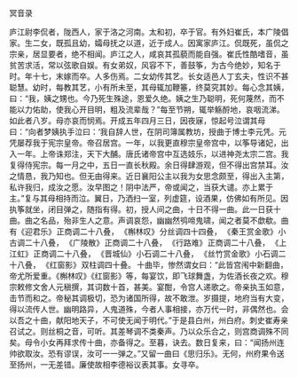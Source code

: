 冥音录 　　

  

  

庐江尉李侃者，陇西人，家于洛之河南。太和初，卒于官。有外妇崔氏，本广陵倡家。生二女，既孤且幼，孀母抚之以道，近于成人。因寓家庐江。侃既死，虽侃之宗亲，居显要者，绝不相闻。庐江之人，咸哀其孤藐而能自强。崔氏性酷嗜音，虽贫苦求活，常以弦歌自娱。有女弟奴，风容不下，善鼓筝，为古今绝妙，知名于时。年十七，末嫁而卒。人多伤焉。二女幼传其艺。长女适邑人丁玄夫，性识不甚聪慧。幼时，每教其艺，小有所未至，其母辄加鞭箠，终莫究其妙。每心念其姨，曰：“我，姨之甥也。今乃死生殊途，恩爱久绝。姨之生乃聪明，死何蔑然，而不能以力佑助，使我心开目明，粗及流辈哉？”每至节朔，辄举觞酹地，哀咽流涕。如此者八岁。母亦哀而悯焉。开成五年四月三日，因夜寐，惊起号泣谓其母曰：“向者梦姨执手泣曰：‘我自辞人世，在阴司簿属教坊，授曲于博士李元凭。元凭屡荐我于宪宗皇帝。帝召居宫。一年，以我更直穆宗皇帝宫中，以筝导诸妃，出入一年。上帝诛郑注，天下大酺。唐氏诸帝宫中互选妓乐，以进神尧太宗二宫。我复得侍宪宗。每一月之中，五日一直长秋殿。余日得肆游观，但不得出宫禁耳。汝之情恳，我乃知也。但无由得来。近日襄阳公主以我为女思念颇至，得出入主第，私许我归，成汝之愿。汝早图之！阴中法严，帝或闻之，当获大谴。亦上累于主。”复与其母相持而泣。翼日，乃洒扫一室，列虚筵，设酒果，仿佛如有所见。因执筝就坐，闭目弹之，随指有得。初，授人间之曲，十日不得一曲。此一日获十曲。曲之名品，殆非生人之意。声调哀怨，幽幽然鸮啼鬼啸，闻之者莫不歔欷。曲有《迎君乐》 正商调二十八叠， 《槲林叹》 分丝调四十四叠， 《秦王赏金歌》 小古调二十八叠， 《广陵散》 正商调二十八叠， 《行路难》 正商调二十八叠， 《上江虹》 正商调二十八叠， 《晋城仙》 小石调二十八叠， 《丝竹赏金歌》 小石调二十八叠， 《红窗影》 双柱调四十叠。 十曲毕，惨然谓女曰：“此皆宫闱中新翻曲，帝尤所爱重。《槲林叹》《红窗影》等，每宴饮，即飞球舞盏，为佐酒长夜之欢。穆宗敕修文舍人元稹撰，其词数十首，甚美。宴酣，令宫人递歌之。帝亲执玉如意，击节而和之。帝秘其调极切，恐为诸国所得，故不敢泄。岁摄提，地府当有大变，得以流传人世。幽明路异，人鬼道殊，今者人事相接，亦万代一时，非偶然也。会以吾之十曲，献阳地天子，不可使无闻于明代。”于是县白州，州白府。刺史崔寿亲召试之。则丝桐之音，可听。其差琴调不类秦声。乃以众乐合之，则宫商调殊不同矣。母令小女再拜求传十曲，亦备得之。至暮，诀去。数日复来，曰：“闻扬州连帅欲取汝。恐有谬误，汝可一一弹之。”又留一曲曰《思归乐》。无何，州府果令送至扬州，一无差错。廉使故相李德裕议表其事。女寻卒。
